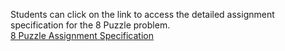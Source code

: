 
Students can click on the link to access the detailed assignment specification for the 8 Puzzle problem. <br>
[8 Puzzle Assignment Specification](https://coursera.cs.princeton.edu/algs4/assignments/8puzzle/specification.php)
